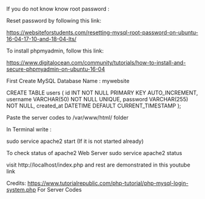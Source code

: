 If you do not know know root password :

Reset password by following this link:

https://websiteforstudents.com/resetting-mysql-root-password-on-ubuntu-16-04-17-10-and-18-04-lts/

To install phpmyadmin, follow this link:

https://www.digitalocean.com/community/tutorials/how-to-install-and-secure-phpmyadmin-on-ubuntu-16-04


First Create MySQL Database Name : mywebsite

CREATE TABLE users (
    id INT NOT NULL PRIMARY KEY AUTO_INCREMENT,
    username VARCHAR(50) NOT NULL UNIQUE,
    password VARCHAR(255) NOT NULL,
    created_at DATETIME DEFAULT CURRENT_TIMESTAMP
);

Paste the server codes to /var/www/html/ folder

In Terminal write :

sudo service apache2 start (If it is not started already)

To check status of apache2 Web Server
sudo service apache2 status

visit http://localhost/index.php and rest are demonstrated in this youtube link



Credits: https://www.tutorialrepublic.com/php-tutorial/php-mysql-login-system.php For Server Codes
